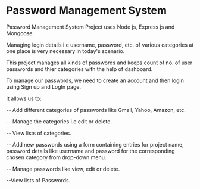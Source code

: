# Password Management System

Password Management System Project uses Node js, Express js and Mongoose.


Managing login details i.e username, password, etc. of various categories at one place is very necessary in today's scenario. 


This project manages all kinds of passwords and keeps count of no. of user passwords and thier categories with the help of dashboard.


To manage our passwords, we need to create an account and then login using Sign up and LogIn page.


It allows us to:

-- Add different categories of passwords like Gmail, Yahoo, Amazon, etc.

-- Manage the categories i.e edit or delete.

-- View lists of categories.

-- Add new passwords using a form containing entries for project name, password details like username and password for the corresponding chosen category from drop-down menu.

-- Manage passwords like view, edit or delete.

--View lists of Passwords.
